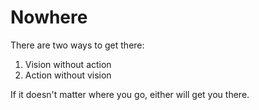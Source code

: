 # Nowhere

There are two ways to get there:

1. Vision without action
2. Action without vision

If it doesn't matter where you go, either will get you there.
